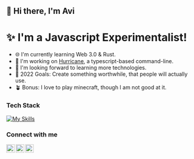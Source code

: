 ## 👋 Hi there, I'm Avi

# ✨ I'm a Javascript Experimentalist!

- 🌐 I'm currently learning Web 3.0 & Rust.
- 🦫 I'm working on [Hurricane](https://github.com/AviAvinav/Hurricane), a typescript-based command-line.
- 🤖 I'm looking forward to learning more technologies.
- 📅 2022 Goals: Create something worthwhile, that people will actually use.
- 🪴 Bonus: I love to play minecraft, though I am not good at it.

### Tech Stack

[![My Skills](https://skillicons.dev/icons?i=nextjs,react,tailwind,nodejs,js,ts,html,css)](https://skillicons.dev)

### Connect with me

[<img align="left" alt="https://aviavinav.github.io/" width="22px" src="https://cdn-icons-png.flaticon.com/512/3626/3626814.png" />][website]
[<img align="left" alt="https://linkedin.com/in/avi-avinav" width="22px" src="https://cdn-icons-png.flaticon.com/512/1384/1384062.png" />][linkedin]
[<img align="left" alt="https://twitter.com/aviavinav0" width="22px" src="https://cdn-icons-png.flaticon.com/512/733/733579.png" />][twitter]

<br/>

[website]: https://www.aviavinav.tech/
[linkedin]: https://linkedin.com/in/avi-avinav
[twitter]: https://twitter.com/aviavinav0
